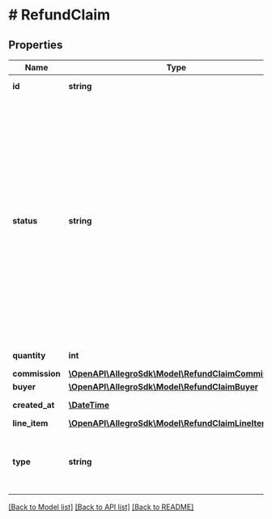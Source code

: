 # # RefundClaim

## Properties

Name | Type | Description | Notes
------------ | ------------- | ------------- | -------------
**id** | **string** | ID of the returned refund application. | [optional]
**status** | **string** | Status of the returned refund application. - &#x60;IN_PROGRESS&#x60; - the application is being processed or awaits user or admin action. - &#x60;WAITING_FOR_PAYMENT_REFUND&#x60; - the application is being processed and awaits payment refund to buyer. - &#x60;GRANTED&#x60; - the application was accepted and a commission refund was granted as requested, or the application was rejected and the seller successfully appealed. - &#x60;REJECTED&#x60; - the application was rejected and no commission was refunded. - &#x60;REJECTED_AFTER_APPEAL&#x60; - the application was initially rejected and the seller unsuccessfully appealed. - &#x60;CANCELLED&#x60; - the application was cancelled by the seller. - &#x60;APPEALED&#x60; - the application was rejected and the seller appealed, but the appeal has not yet finished processing. | [optional]
**quantity** | **int** | Quantity of product for which the seller filed the refund application. | [optional]
**commission** | [**\OpenAPI\AllegroSdk\Model\RefundClaimCommission**](RefundClaimCommission.md) |  | [optional]
**buyer** | [**\OpenAPI\AllegroSdk\Model\RefundClaimBuyer**](RefundClaimBuyer.md) |  | [optional]
**created_at** | [**\DateTime**](\DateTime.md) | Date when the refund application was created. | [optional]
**line_item** | [**\OpenAPI\AllegroSdk\Model\RefundClaimLineItem**](RefundClaimLineItem.md) |  | [optional]
**type** | **string** | Type of commission refund application. - &#x60;MANUAL&#x60; - the application was created manually by the seller. - &#x60;AUTOMATIC&#x60; - the application was created automatically. | [optional]

[[Back to Model list]](../../README.md#models) [[Back to API list]](../../README.md#endpoints) [[Back to README]](../../README.md)
